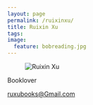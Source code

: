 ```yaml
---
layout: page
permalink: /ruixinxu/
title: Ruixin Xu
tags:
image:
  feature: bobreading.jpg
---
```

<figure>
  <img src="{{ site.url }}/images/bobreading.jpg" alt="Ruixin Xu" itemprop="image" class="post-avatar img-circle img-responsive">
  <!--<figcaption>Ruixin Xu</figcaption>-->
</figure>

Booklover

ruxubooks@Gmail.com
